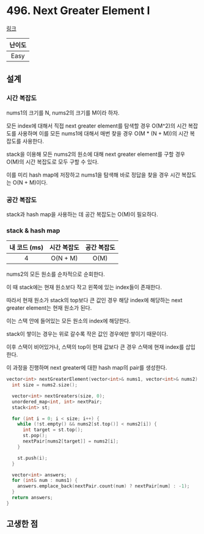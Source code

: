 # 496. Next Greater Element I

[링크](https://leetcode.com/problems/next-greater-element-i/)

| 난이도 |
| :----: |
|  Easy  |

## 설계

### 시간 복잡도

nums1의 크기를 N, nums2의 크기를 M이라 하자.

모든 index에 대해서 직접 next greater element를 탐색할 경우 O(M^2)의 시간 복잡도를 사용하며 이를 모든 nums1에 대해서 매번 찾을 경우 O(M \* (N + M))의 시간 복잡도를 사용한다.

stack을 이용해 모든 nums2의 원소에 대해 next greater element를 구할 경우 O(M)의 시간 복잡도로 모두 구할 수 있다.

이를 미리 hash map에 저장하고 nums1을 탐색해 바로 정답을 찾을 경우 시간 복잡도는 O(N + M)이다.

### 공간 복잡도

stack과 hash map을 사용하는 데 공간 복잡도는 O(M)이 필요하다.

### stack & hash map

| 내 코드 (ms) | 시간 복잡도 | 공간 복잡도 |
| :----------: | :---------: | :---------: |
|      4       |  O(N + M)   |    O(M)     |

nums2의 모든 원소를 순차적으로 순회한다.

이 때 stack에는 현재 원소보다 작고 왼쪽에 있는 index들이 존재한다.

따라서 현재 원소가 stack의 top보다 큰 값인 경우 해당 index에 해당하는 next greater element는 현재 원소가 된다.

이는 스택 안에 들어있는 모든 원소의 index에 해당한다.

stack이 쌓이는 경우는 위로 갈수록 작은 값인 경우에만 쌓이기 때문이다.

이후 스택이 비어있거나, 스택의 top이 현재 값보다 큰 경우 스택에 현재 index를 삽입한다.

이 과정을 진행하며 next greater에 대한 hash map의 pair를 생성한다.

```cpp
vector<int> nextGreaterElement(vector<int>& nums1, vector<int>& nums2) {
  int size = nums2.size();

  vector<int> nextGreaters(size, 0);
  unordered_map<int, int> nextPair;
  stack<int> st;

  for (int i = 0; i < size; i++) {
    while (!st.empty() && nums2[st.top()] < nums2[i]) {
      int target = st.top();
      st.pop();
      nextPair[nums2[target]] = nums2[i];
    }

    st.push(i);
  }

  vector<int> answers;
  for (int& num : nums1) {
    answers.emplace_back(nextPair.count(num) ? nextPair[num] : -1);
  }
  return answers;
}
```

## 고생한 점
